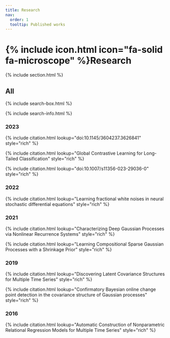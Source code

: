 ```yaml
---
title: Research
nav:
  order: 1
  tooltip: Published works
---
```


# {% include icon.html icon="fa-solid fa-microscope" %}Research


{% include section.html %}

## All


{% include search-box.html %}

{% include search-info.html %}

<h3>2023</h3>
{% include citation.html lookup="doi:10.1145/3604237.3626841" style="rich" %}

{% include citation.html lookup="Global Contrastive Learning for Long-Tailed Classification" style="rich" %}

{% include citation.html lookup="doi:10.1007/s11356-023-29036-0" style="rich" %}


<h3>2022</h3>
{% include citation.html lookup="Learning fractional white noises in neural stochastic differential equations" style="rich" %}

<h3>2021</h3>
{% include citation.html lookup="Characterizing Deep Gaussian Processes via Nonlinear Recurrence Systems" style="rich" %}

{% include citation.html lookup="Learning Compositional Sparse Gaussian Processes with a Shrinkage Prior" style="rich" %}

<h3>2019</h3>
{% include citation.html lookup="Discovering Latent Covariance Structures for Multiple Time Series" style="rich" %}


{% include citation.html lookup="Confirmatory Bayesian online change point detection in the covariance structure of Gaussian processes" style="rich" %}

<h3>2016</h3>

{% include citation.html lookup="Automatic Construction of Nonparametric Relational Regression Models for Multiple Time Series" style="rich" %}








